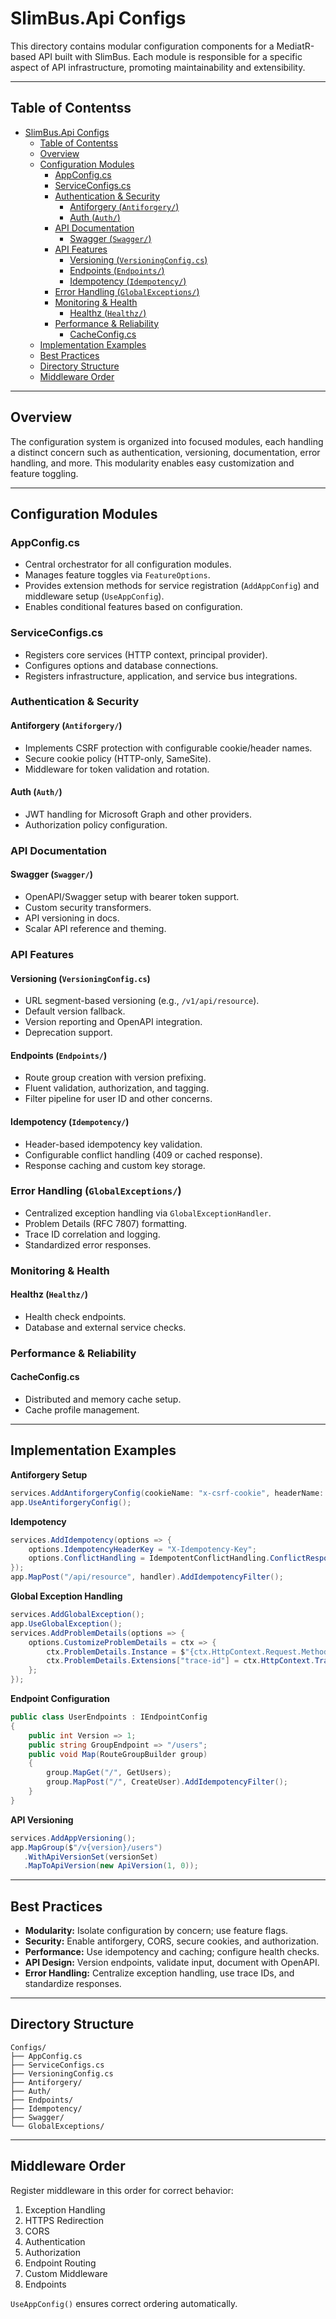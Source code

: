 # SlimBus.Api Configs

This directory contains modular configuration components for a MediatR-based API built with SlimBus. Each module is responsible for a specific aspect of API infrastructure, promoting maintainability and extensibility.

---

## Table of Contentss

- [SlimBus.Api Configs](#slimbusapi-configs)
  - [Table of Contentss](#table-of-contentss)
  - [Overview](#overview)
  - [Configuration Modules](#configuration-modules)
    - [AppConfig.cs](#appconfigcs)
    - [ServiceConfigs.cs](#serviceconfigscs)
    - [Authentication \& Security](#authentication--security)
      - [Antiforgery (`Antiforgery/`)](#antiforgery-antiforgery)
      - [Auth (`Auth/`)](#auth-auth)
    - [API Documentation](#api-documentation)
      - [Swagger (`Swagger/`)](#swagger-swagger)
    - [API Features](#api-features)
      - [Versioning (`VersioningConfig.cs`)](#versioning-versioningconfigcs)
      - [Endpoints (`Endpoints/`)](#endpoints-endpoints)
      - [Idempotency (`Idempotency/`)](#idempotency-idempotency)
    - [Error Handling (`GlobalExceptions/`)](#error-handling-globalexceptions)
    - [Monitoring \& Health](#monitoring--health)
      - [Healthz (`Healthz/`)](#healthz-healthz)
    - [Performance \& Reliability](#performance--reliability)
      - [CacheConfig.cs](#cacheconfigcs)
  - [Implementation Examples](#implementation-examples)
  - [Best Practices](#best-practices)
  - [Directory Structure](#directory-structure)
  - [Middleware Order](#middleware-order)

---

## Overview

The configuration system is organized into focused modules, each handling a distinct concern such as authentication, versioning, documentation, error handling, and more. This modularity enables easy customization and feature toggling.

---

## Configuration Modules

### AppConfig.cs

- Central orchestrator for all configuration modules.
- Manages feature toggles via `FeatureOptions`.
- Provides extension methods for service registration (`AddAppConfig`) and middleware setup (`UseAppConfig`).
- Enables conditional features based on configuration.

### ServiceConfigs.cs

- Registers core services (HTTP context, principal provider).
- Configures options and database connections.
- Registers infrastructure, application, and service bus integrations.

### Authentication & Security

#### Antiforgery (`Antiforgery/`)

- Implements CSRF protection with configurable cookie/header names.
- Secure cookie policy (HTTP-only, SameSite).
- Middleware for token validation and rotation.

#### Auth (`Auth/`)

- JWT handling for Microsoft Graph and other providers.
- Authorization policy configuration.

### API Documentation

#### Swagger (`Swagger/`)

- OpenAPI/Swagger setup with bearer token support.
- Custom security transformers.
- API versioning in docs.
- Scalar API reference and theming.

### API Features

#### Versioning (`VersioningConfig.cs`)

- URL segment-based versioning (e.g., `/v1/api/resource`).
- Default version fallback.
- Version reporting and OpenAPI integration.
- Deprecation support.

#### Endpoints (`Endpoints/`)

- Route group creation with version prefixing.
- Fluent validation, authorization, and tagging.
- Filter pipeline for user ID and other concerns.

#### Idempotency (`Idempotency/`)

- Header-based idempotency key validation.
- Configurable conflict handling (409 or cached response).
- Response caching and custom key storage.

### Error Handling (`GlobalExceptions/`)

- Centralized exception handling via `GlobalExceptionHandler`.
- Problem Details (RFC 7807) formatting.
- Trace ID correlation and logging.
- Standardized error responses.

### Monitoring & Health

#### Healthz (`Healthz/`)

- Health check endpoints.
- Database and external service checks.

### Performance & Reliability

#### CacheConfig.cs

- Distributed and memory cache setup.
- Cache profile management.

---

## Implementation Examples

**Antiforgery Setup**

```csharp
services.AddAntiforgeryConfig(cookieName: "x-csrf-cookie", headerName: "x-csrf-header");
app.UseAntiforgeryConfig();
```

**Idempotency**

```csharp
services.AddIdempotency(options => {
    options.IdempotencyHeaderKey = "X-Idempotency-Key";
    options.ConflictHandling = IdempotentConflictHandling.ConflictResponse;
});
app.MapPost("/api/resource", handler).AddIdempotencyFilter();
```

**Global Exception Handling**

```csharp
services.AddGlobalException();
app.UseGlobalException();
services.AddProblemDetails(options => {
    options.CustomizeProblemDetails = ctx => {
        ctx.ProblemDetails.Instance = $"{ctx.HttpContext.Request.Method} {ctx.HttpContext.Request.Path}";
        ctx.ProblemDetails.Extensions["trace-id"] = ctx.HttpContext.TraceIdentifier;
    };
});
```

**Endpoint Configuration**

```csharp
public class UserEndpoints : IEndpointConfig
{
    public int Version => 1;
    public string GroupEndpoint => "/users";
    public void Map(RouteGroupBuilder group)
    {
        group.MapGet("/", GetUsers);
        group.MapPost("/", CreateUser).AddIdempotencyFilter();
    }
}
```

**API Versioning**

```csharp
services.AddAppVersioning();
app.MapGroup($"/v{version}/users")
   .WithApiVersionSet(versionSet)
   .MapToApiVersion(new ApiVersion(1, 0));
```

---

## Best Practices

- **Modularity:** Isolate configuration by concern; use feature flags.
- **Security:** Enable antiforgery, CORS, secure cookies, and authorization.
- **Performance:** Use idempotency and caching; configure health checks.
- **API Design:** Version endpoints, validate input, document with OpenAPI.
- **Error Handling:** Centralize exception handling, use trace IDs, and standardize responses.

---

## Directory Structure

```
Configs/
├── AppConfig.cs
├── ServiceConfigs.cs
├── VersioningConfig.cs
├── Antiforgery/
├── Auth/
├── Endpoints/
├── Idempotency/
├── Swagger/
└── GlobalExceptions/
```

---

## Middleware Order

Register middleware in this order for correct behavior:

1. Exception Handling
2. HTTPS Redirection
3. CORS
4. Authentication
5. Authorization
6. Endpoint Routing
7. Custom Middleware
8. Endpoints

`UseAppConfig()` ensures correct ordering automatically.
